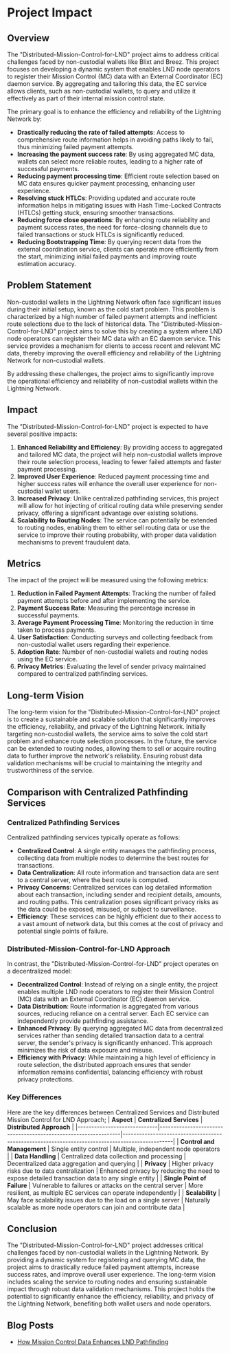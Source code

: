 # Project Impact

## Overview
The "Distributed-Mission-Control-for-LND" project aims to address critical
challenges faced by non-custodial wallets like Blixt and Breez. This project
focuses on developing a dynamic system that enables LND node operators to
register their Mission Control (MC) data with an External Coordinator (EC)
daemon service. By aggregating and tailoring this data, the EC service allows
clients, such as non-custodial wallets, to query and utilize it effectively as
part of their internal mission control state.

The primary goal is to enhance the efficiency and reliability of
the Lightning Network by:

- **Drastically reducing the rate of failed attempts**: Access to comprehensive
route information helps in avoiding paths likely to fail, thus minimizing failed
payment attempts.
- **Increasing the payment success rate**: By using aggregated MC data, wallets
can select more reliable routes, leading to a higher rate of successful payments.
- **Reducing payment processing time**: Efficient route selection based on MC
data ensures quicker payment processing, enhancing user experience.
- **Resolving stuck HTLCs**: Providing updated and accurate route information
helps in mitigating issues with Hash Time-Locked Contracts (HTLCs) getting
stuck, ensuring smoother transactions.
- **Reducing force close operations**: By enhancing route reliability and
payment success rates, the need for force-closing channels due to failed
transactions or stuck HTLCs is significantly reduced.
- **Reducing Bootstrapping Time**: By querying recent data from the external
coordination service, clients can operate more efficiently from the start,
minimizing initial failed payments and improving route estimation accuracy.

## Problem Statement
Non-custodial wallets in the Lightning Network often face significant issues
during their initial setup, known as the cold start problem. This problem is
characterized by a high number of failed payment attempts and inefficient route
selections due to the lack of historical data. The
"Distributed-Mission-Control-for-LND" project aims to solve this by creating
a system where LND node operators can register their MC data with an EC daemon
service. This service provides a mechanism for clients to access recent and
relevant MC data, thereby improving the overall efficiency and reliability of
the Lightning Network for non-custodial wallets.

By addressing these challenges, the project aims to significantly improve the
operational efficiency and reliability of non-custodial wallets within
the Lightning Network.

## Impact
The "Distributed-Mission-Control-for-LND" project is expected to have several
positive impacts:

1. **Enhanced Reliability and Efficiency**: By providing access to aggregated
and tailored MC data, the project will help non-custodial wallets improve their
route selection process, leading to fewer failed attempts and faster payment
processing.
2. **Improved User Experience**: Reduced payment processing time and higher
success rates will enhance the overall user experience for non-custodial wallet
users.
3. **Increased Privacy**: Unlike centralized pathfinding services, this project
will allow for hot injecting of critical routing data while preserving sender
privacy, offering a significant advantage over existing solutions.
4. **Scalability to Routing Nodes**: The service can potentially be extended to
routing nodes, enabling them to either sell routing data or use the service to
improve their routing probability, with proper data validation mechanisms to
prevent fraudulent data.

## Metrics
The impact of the project will be measured using the following metrics:

1. **Reduction in Failed Payment Attempts**: Tracking the number of failed
payment attempts before and after implementing the service.
2. **Payment Success Rate**: Measuring the percentage increase in successful
payments.
3. **Average Payment Processing Time**: Monitoring the reduction in time taken
to process payments.
4. **User Satisfaction**: Conducting surveys and collecting feedback from
non-custodial wallet users regarding their experience.
5. **Adoption Rate**: Number of non-custodial wallets and routing nodes using
the EC service.
6. **Privacy Metrics**: Evaluating the level of sender privacy maintained
compared to centralized pathfinding services.

## Long-term Vision
The long-term vision for the "Distributed-Mission-Control-for-LND" project is
to create a sustainable and scalable solution that significantly improves the
efficiency, reliability, and privacy of the Lightning Network. Initially
targeting non-custodial wallets, the service aims to solve the cold start
problem and enhance route selection processes. In the future, the service can be
extended to routing nodes, allowing them to sell or acquire routing data to
further improve the network's reliability. Ensuring robust data validation
mechanisms will be crucial to maintaining the integrity and trustworthiness of
the service.

## Comparison with Centralized Pathfinding Services

### Centralized Pathfinding Services
Centralized pathfinding services typically operate as follows:

- **Centralized Control**: A single entity manages the pathfinding process,
collecting data from multiple nodes to determine the best routes for
transactions.
- **Data Centralization**: All route information and transaction data are sent
to a central server, where the best route is computed.
- **Privacy Concerns**: Centralized services can log detailed information about
each transaction, including sender and recipient details, amounts, and routing
paths. This centralization poses significant privacy risks as the data could be
exposed, misused, or subject to surveillance.
- **Efficiency**: These services can be highly efficient due to their access to
a vast amount of network data, but this comes at the cost of privacy and
potential single points of failure.

### Distributed-Mission-Control-for-LND Approach
In contrast, the "Distributed-Mission-Control-for-LND" project operates on
a decentralized model:

- **Decentralized Control**: Instead of relying on a single entity, the project
enables multiple LND node operators to register their Mission Control (MC) data
with an External Coordinator (EC) daemon service.
- **Data Distribution**: Route information is aggregated from various sources,
reducing reliance on a central server. Each EC service can independently provide
pathfinding assistance.
- **Enhanced Privacy**: By querying aggregated MC data from decentralized
services rather than sending detailed transaction data to a central server,
the sender's privacy is significantly enhanced. This approach minimizes the risk
of data exposure and misuse.
- **Efficiency with Privacy**: While maintaining a high level of efficiency in
route selection, the distributed approach ensures that sender information
remains confidential, balancing efficiency with robust privacy protections.

### Key Differences
Here are the key differences between Centralized Services and Distributed Mission Control for LND Approach;
| **Aspect**                  | **Centralized Services**                                       | **Distributed Approach**                                                                       |
|-----------------------------|----------------------------------------------------------------|------------------------------------------------------------------------------------------------|
| **Control and Management**  | Single entity control                                          | Multiple, independent node operators                                                           |
| **Data Handling**           | Centralized data collection and processing                     | Decentralized data aggregation and querying                                                    |
| **Privacy**                 | Higher privacy risks due to data centralization                | Enhanced privacy by reducing the need to expose detailed transaction data to any single entity |
| **Single Point of Failure** | Vulnerable to failures or attacks on the central server        | More resilient, as multiple EC services can operate independently                              |
| **Scalability**             | May face scalability issues due to the load on a single server | Naturally scalable as more node operators can join and contribute data                         |

## Conclusion
The "Distributed-Mission-Control-for-LND" project addresses critical challenges
faced by non-custodial wallets in the Lightning Network. By providing a dynamic
system for registering and querying MC data, the project aims to drastically
reduce failed payment attempts, increase success rates, and improve overall user
experience. The long-term vision includes scaling the service to routing nodes
and ensuring sustainable impact through robust data validation mechanisms. This
project holds the potential to significantly enhance the efficiency,
reliability, and privacy of the Lightning Network, benefiting both wallet users
and node operators.

## Blog Posts

- [How Mission Control Data Enhances LND Pathfinding](https://mohamedawn.com/how-mission-control-data-enhances-lnd-pathfinding/)
